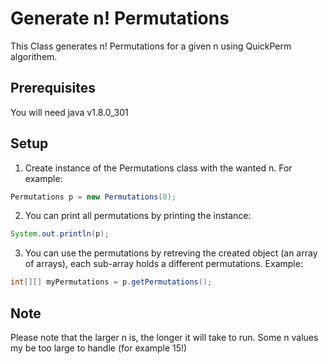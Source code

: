# Generate n! Permutations 
This Class generates n! Permutations for a given n using QuickPerm algorithem.

## Prerequisites
You will need java v1.8.0_301

## Setup
1. Create instance of the Permutations class with the wanted n. For example:
```java
Permutations p = new Permutations(8);
```
2. You can print all permutations by printing the instance:
```java
System.out.println(p);
```
3. You can use the permutations by retreving the created object (an array of arrays), each sub-array holds a different permutations. Example:
```java
int[][] myPermutations = p.getPermutations();
```

## Note
Please note that the larger n is, the longer it will take to run. Some n values my be too large to handle (for example 15!)
